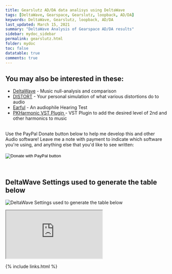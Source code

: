 ```yaml
---
title: Gearslutz AD/DA data analisys using DeltaWave
tags: [DeltaWave, Gearspace, Gearslutz, loopback, AD/DA]
keywords: DeltaWave, Gearslutz, loopback, AD/DA
last_updated: March 15, 2021
summary: "DeltaWave Analysis of Gearspace AD/DA results"
sidebar: mydoc_sidebar
permalink: gearslutz.html
folder: mydoc
toc: false
datatable: true
comments: true
---
```




## You may also be interested in these:
* <a href="https://deltaw.org/index.html"> DeltaWave</a> - Music null-analysis and comparison
* <a href="https://distortaudio.org">DISTORT</a> - Your personal simulation of what various distortions do to audio
* <a href="https://distortaudio.org/earful.html">Earful</a> - An audiophile Hearing Test
* <a href="https://distortaudio.org/pkharmonic.html">PKHarmonic VST Plugin </a> - VST Plugin to add the desired level of 2nd and other harmonics to music<br>

<br>
Use the PayPal Donate button below to help me develop this and other Audio software! Leave me a note with payment to indicate which software you're using, and anything else that you'd like to see written:
<br><br>
<form action="https://www.paypal.com/donate" method="post" target="_top">
<input type="hidden" name="hosted_button_id" value="79SK4HAQSSP3Q" />
<input type="image" src="https://www.paypalobjects.com/en_US/i/btn/btn_donateCC_LG.gif" border="0" name="submit" title="PayPal - The safer, easier way to pay online!" alt="Donate with PayPal button" />
<img alt="" border="0" src="https://www.paypal.com/en_US/i/scr/pixel.gif" width="1" height="1" />
</form>
<br>


## DeltaWave Settings used to generate the table below
![DeltaWave Settings used to generate the table below](images/gear_settings.png)

<iframe onload="this.width=screen.width;this.height=screen.height;" src="https://docs.google.com/spreadsheets/d/e/2PACX-1vQLm4VqAFhcOO-jgVr6yJAe2N7McjH_YVAPYqE9gB87TfKpumEKWSDoJsAfqUn6OlFSuBMXHEBUip73/pubhtml?widget=true&amp;headers=false"></iframe>

{% include links.html %}